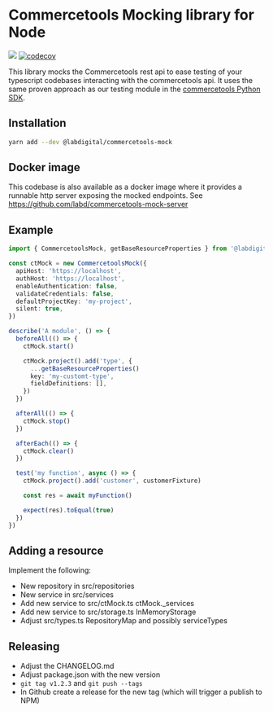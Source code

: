# Commercetools Mocking library for Node

[<img src="https://img.shields.io/npm/v/@labdigital/commercetools-mock">](https://www.npmjs.com/package/@labdigital/commercetools-mock)
[![codecov](https://codecov.io/gh/labd/commercetools-node-mock/branch/main/graph/badge.svg?token=muKkNunJ95)](https://codecov.io/gh/labd/commercetools-node-mock)

This library mocks the Commercetools rest api to ease testing of your typescript
codebases interacting with the commercetools api. It uses the same proven approach
as our testing module in the [commercetools Python SDK](https://github.com/labd/commercetools-python-sdk/tree/main/src/commercetools/testing).

## Installation

```bash
yarn add --dev @labdigital/commercetools-mock
```

## Docker image
This codebase is also available as a docker image where it provides a runnable http server exposing the mocked endpoints. See 
https://github.com/labd/commercetools-mock-server

## Example

```typescript
import { CommercetoolsMock, getBaseResourceProperties } from '@labdigital/commercetools-mock'

const ctMock = new CommercetoolsMock({
  apiHost: 'https://localhost',
  authHost: 'https://localhost',
  enableAuthentication: false,
  validateCredentials: false,
  defaultProjectKey: 'my-project',
  silent: true,
})

describe('A module', () => {
  beforeAll(() => {
    ctMock.start()

    ctMock.project().add('type', {
      ...getBaseResourceProperties()
      key: 'my-customt-type',
      fieldDefinitions: [],
    })
  })

  afterAll(() => {
    ctMock.stop()
  })

  afterEach(() => {
    ctMock.clear()
  })

  test('my function', async () => {
    ctMock.project().add('customer', customerFixture)

    const res = await myFunction()

    expect(res).toEqual(true)
  })
})
```

## Adding a resource

Implement the following:

- New repository in src/repositories
- New service in src/services
- Add new service to src/ctMock.ts ctMock.\_services
- Add new service to src/storage.ts InMemoryStorage
- Adjust src/types.ts RepositoryMap and possibly serviceTypes

## Releasing

- Adjust the CHANGELOG.md
- Adjust package.json with the new version
- `git tag v1.2.3` and `git push --tags`
- In Github create a release for the new tag (which will trigger a publish to NPM)

